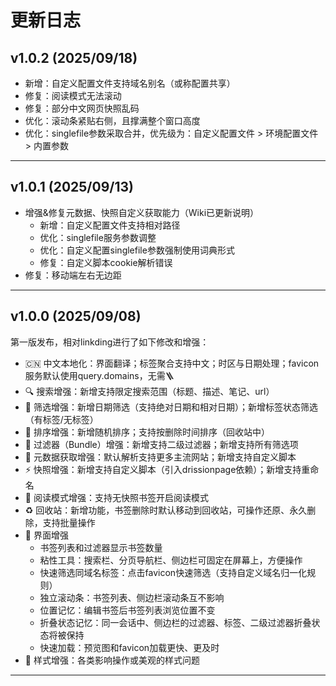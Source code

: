 # 更新日志
## v1.0.2 (2025/09/18)

- 新增：自定义配置文件支持域名别名（或称配置共享）
- 修复：阅读模式无法滚动
- 修复：部分中文网页快照乱码
- 优化：滚动条紧贴右侧，且撑满整个窗口高度
- 优化：singlefile参数采取合并，优先级为：自定义配置文件 > 环境配置文件 > 内置参数

---
## v1.0.1 (2025/09/13)

- 增强&修复元数据、快照自定义获取能力（Wiki已更新说明）
    - 新增：自定义配置文件支持相对路径
    - 优化：singlefile服务参数调整
    - 优化：自定义配置singlefile参数强制使用词典形式
    - 修复：自定义脚本cookie解析错误
- 修复：移动端左右无边距

---
## v1.0.0 (2025/09/08)

第一版发布，相对linkding进行了如下修改和增强：

- 🇨🇳 中文本地化：界面翻译；标签聚合支持中文；时区与日期处理；favicon服务默认使用query.domains，无需🪜
- 🔍 搜索增强：新增支持限定搜索范围（标题、描述、笔记、url）
- 📅 筛选增强：新增日期筛选（支持绝对日期和相对日期）；新增标签状态筛选（有标签/无标签）
- 🎲 排序增强：新增随机排序；支持按删除时间排序（回收站中）
- 🤖 过滤器（Bundle）增强：新增支持二级过滤器；新增支持所有筛选项
- 🐞 元数据获取增强：默认解析支持更多主流网站；新增支持自定义脚本
- ⚡️ 快照增强：新增支持自定义脚本（引入drissionpage依赖）；新增支持重命名
- 📖 阅读模式增强：支持无快照书签开启阅读模式
- ♻️ 回收站：新增功能，书签删除时默认移动到回收站，可操作还原、永久删除，支持批量操作
- 👀 界面增强
    - 书签列表和过滤器显示书签数量
    - 粘性工具：搜索栏、分页导航栏、侧边栏可固定在屏幕上，方便操作
    - 快速筛选同域名标签：点击favicon快速筛选（支持自定义域名归一化规则）
    - 独立滚动条：书签列表、侧边栏滚动条互不影响
    - 位置记忆：编辑书签后书签列表浏览位置不变
    - 折叠状态记忆：同一会话中、侧边栏的过滤器、标签、二级过滤器折叠状态将被保持
    - 快速加载：预览图和favicon加载更快、更及时
- 🔧 样式增强：各类影响操作或美观的样式问题

---
